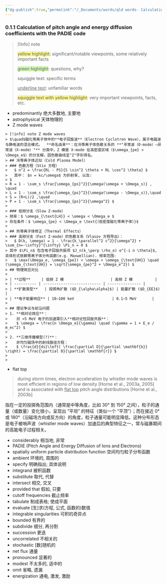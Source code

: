 ```yaml
---
{"dg-publish":true,"permalink":"/_Documents/words/qld words- Calculation of pitch angle and energy diffusion coefficients with the PADIE code/","noteIcon":"default","created":"2025-08-05T23:27:42.886+08:00","updated":"2025-09-15T18:43:59.346+08:00"}
---
```


### 0.1.1 Calculation of pitch angle and energy diffusion coefficients with the PADIE code  


> [!info] note
> 
> <span style="background:#fff88f">yellow highlight</span>:  significant/notable viewpoints, some relatively important facts
> 
> <span style="background:#d3f8b6">green highlight</span>:  questions, why?
> 
> squiggle text:  specific terms
>
>  <u>underline text</u>:  unfamiliar words
> 
> <span style="background:#fff88f">squiggle text with yellow highlight</span>:  very important viewpoints, facts, etc.


- predominantly 绝大多数地, 主要地
- astrophysical 天体物理的
- Z mode waves 

```col
> [!info] note Z mode waves
> $\quad$磁化等离子体中的**电子回旋波**（Electron Cyclotron Wave），属于电磁波与静电波的混合模式。  **命名由来**：在冷等离子体色散关系的 **"寻常波（O-mode）–异常波（X-mode）"** 分类中，Z 模是 X-mode 在高密度区域（$\omega_{pe} > \Omega_e$）的分支解，因色散曲线呈"Z"字形得名。
> ## 冷等离子体近似（Cold Plasma Model）  
> ### 色散方程（Stix 方程）
>   $ n^2 = \frac{RL - PS}{S \sin^2 \theta + RL \cos^2 \theta} $
>   其中： $n = kc/\omega$ 为折射率, 以及:
> $
> R = 1 - \sum_s \frac{\omega_{ps}^2}{\omega(\omega + \Omega_s)} , \quad
> L = 1 - \sum_s \frac{\omega_{ps}^2}{\omega(\omega - \Omega_s)},\quad
> S = (R+L)/2 ,\quad
> P = 1 - \sum_s \frac{\omega_{ps}^2}{\omega^2} $
> 
> ### 低频分支（Slow Z-mode）
> 频率：$ \omega_{\text{LH}} < \omega < \Omega_e $
> 存在条件：$ \omega_{pe} < \Omega_e \text{（低密度磁化等离子体）}$
> 
> ## 热等离子体修正（Thermal Effects）
> ### 高频分支（Fast Z-mode）的色散关系（Vlasov 方程导出）：
>   $ D(k, \omega) = 1 - \frac{k_\parallel^2 c^2}{\omega^2} + \sum_{n=-\infty}^{\infty} \Pi_n = 0 $
> 其中 $\Pi_n$ 包含电子回旋共振项 $J_n(k_\perp \rho_e) e^{-i n \theta}$, 具体形式依赖等离子体分布函数(e.g. Maxwellian). 频率范围:
>   $ \max(\Omega_e, \omega_{pe}) < \omega < \omega_{\text{UH}} \quad (\omega_{\text{UH}} = \sqrt{\omega_{pe}^2 + \Omega_e^2}) $
> ## 物理效应对比
> 
> | **过程**     | 低频 Z 模                     | 高频 Z 模          |
> | ---------- | -------------------------- | --------------- |
> | **扩散类型**   | 投掷角扩散 ($D_{\alpha\alpha}$) | 能量扩散 ($D_{EE}$) |
> | **电子能量响应** | 10–100 keV                 | 0.1–5 MeV       |
> 
> ## 理论争议与前沿问题
> 1. **相对论效应**：
>    对 >5 MeV 电子的加速需引入**相对论性回旋共振**：
>    $ \omega = \frac{n \Omega_e}{\gamma} \quad (\gamma = 1 + E_e / m_ec^2) $
>    
> 2. **三维传播模型(?)**：
>    非均匀磁场中的射线路径方程：
>    $ \frac{d}{ds}\left( \frac{\partial D}{\partial \mathbf{k}} \right) = \frac{\partial D}{\partial \mathbf{r}} $
> 
> 
```

- flat top 
>  during storm times, electron acceleration by whistler mode waves is most efficient in regions of low density [Horne et al., 2003a, 2005] and is associated with <u>flat top</u> pitch angle distributions [Horne et al., 2003b]

指在一定的投掷角范围内（通常是中等角度，比如 30° 到 150° 之间），粒子的通量（或数量）变化很小，呈现出 “平坦” 的特征（类似一个 “平顶”）；而在接近 0° 或 180°（沿磁场方向或反方向）的角度，粒子通量可能明显降低。这种分布形态是电子被哨声波（whistler mode waves）加速后的典型特征之一，常与磁暴期间的高能电子过程相关。  

- considerably 相当地, 非常
- PADIE (Pitch Angle and Energy Diffusion of Ions and Electrons)
- spatially uniform particle distribution function 空间均匀粒子分布函数
- ambient 环境的, 周围的
- specify 明确指出; 具体说明
- integrand 被积函数
- substitute 取代, 代替
- intersect 相交, 交叉
- provided that 假如, 只要
- cutoff frequencies 截止频率
- tabulate 制成表格; 使成平面
- evaluate [生]求(方程, 公式, 函数的)数值
- integrable singularities 可积的奇异点
- bounded 有界的
- subdivide 细分, 再分割
- succession 更迭
- uncorrelated 不相关的
- stochastic [数]随机的
- net flux 通量
- pronounced 显著的
- modest 不太多的, 适中的
- omit 省略, 遗漏
- energization 通电, 激发, 激励






























